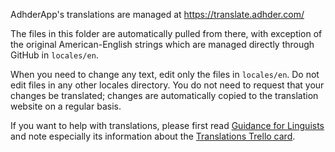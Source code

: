 AdhderApp's translations are managed at https://translate.adhder.com/

The files in this folder are automatically pulled from there, with
exception of the original American-English strings which are managed
directly through GitHub in `locales/en`.

When you need to change any text, edit only the files in `locales/en`.
Do not edit files in any other locales directory. You do not need to
request that your changes be translated; changes are automatically
copied to the translation website on a regular basis.

If you want to help with translations, please first read [Guidance for
Linguists](https://adhder.fandom.com/wiki/Guidance_for_Linguists) and
note especially its information about the [Translations Trello card](https://trello.com/c/SvTsLdRF/12-translations).
